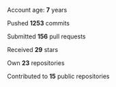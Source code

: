 Account age: **7** years

Pushed **1253** commits

Submitted **156** pull requests

Received **29** stars

Own **23** repositories

Contributed to **15** public repositories
